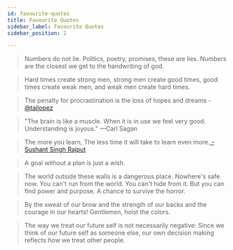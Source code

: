```yaml
---
id: favourite-quotes
title: Favourite Quotes
sidebar_label: Favourite Quotes
sidebar_position: 2

---
```

> Numbers do not lie. Politics, poetry, promises, these are lies. Numbers are the closest we get to the handwriting of god.

> Hard times create strong men, strong men create good times, good times create weak men, and weak men create hard times.

> The penalty for procrastination is the loss of hopes and dreams -[@tailopez](https://twitter.com/tailopez)

> "The brain is like a muscle. When it is in use we feel very good. Understanding is joyous." —Carl Sagan

> The more you learn, The less time it will take to learn even more.[ - Sushant Singh Rajput](https://twitter.com/hashtag/SushantSinghRajput?src=hashtag_click)

> A goal without a plan is just a wish.

> The world outside these walls is a dangerous place. Nowhere's safe now. You can't run from the world. You can't hide from it. But you can find power and purpose. A chance to survive the horror.

> By the sweat of our brow and the strength of our backs and the courage in our hearts! Gentlemen, hoist the colors.

> The way we treat our future self is not necessarily negative: Since we think of our future self as someone else, our own decision making reflects how we treat other people.